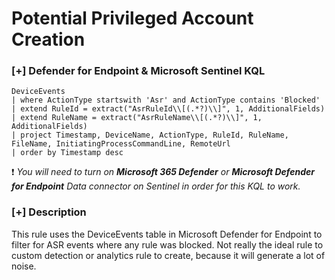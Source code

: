 # Potential Privileged Account Creation 

### [+] Defender for Endpoint & Microsoft Sentinel KQL
```
DeviceEvents
| where ActionType startswith 'Asr' and ActionType contains 'Blocked' 
| extend RuleId = extract("AsrRuleId\\[(.*?)\\]", 1, AdditionalFields)
| extend RuleName = extract("AsrRuleName\\[(.*?)\\]", 1, AdditionalFields)
| project Timestamp, DeviceName, ActionType, RuleId, RuleName, FileName, InitiatingProcessCommandLine, RemoteUrl
| order by Timestamp desc
```
:exclamation: *You will need to turn on **Microsoft 365 Defender** or **Microsoft Defender for Endpoint** Data connector on Sentinel in order for this KQL to work.*

### [+] Description 
This rule uses the DeviceEvents table in Microsoft Defender for Endpoint to filter for ASR events where any rule was blocked. Not really the ideal rule to custom detection or analytics rule to create, because it will generate a lot of noise. 
